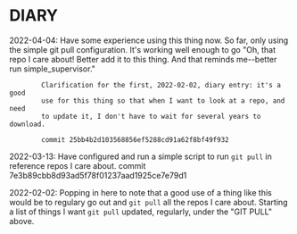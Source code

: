 # DIARY

2022-04-04: Have some experience using this thing now. So far, only using the
            simple git pull configuration. It's working well enough to go "Oh,
            that repo I care about! Better add it to this thing. And that
            reminds me--better run simple_supervisor."

            Clarification for the first, 2022-02-02, diary entry: it's a good
            use for this thing so that when I want to look at a repo, and need
            to update it, I don't have to wait for several years to download.

            commit 25bb4b2d103568856ef5288cd91a62f8bf49f932

2022-03-13: Have configured and run a simple script to run `git pull` in
            reference repos I care about.
            commit 7e3b89cbb8d93ad5f78f01237aad1925ce7e79d1

2022-02-02: Popping in here to note that a good use of a thing like this would
            be to regulary go out and `git pull` all the repos I care about.
            Starting a list of things I want `git pull` updated, regularly,
            under the "GIT PULL" above.
